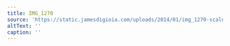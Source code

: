 ```yaml
---
title: IMG_1270
source: 'https://static.jamesdigioia.com/uploads/2014/01/img_1270-scaled.jpg'
altText: ''
caption: ''
---
```


